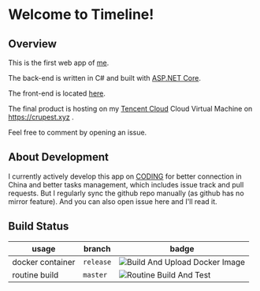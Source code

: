 # Welcome to Timeline!

## Overview

This is the first web app of [me](https://github.com/crupest).

The back-end is written in C# and built with [ASP.NET Core](https://github.com/dotnet/aspnetcore).

The front-end is located [here](https://github.com/crupest/Timeline-FrontEnd).

The final product is hosting on my [Tencent Cloud](https://cloud.tencent.com/) Cloud Virtual Machine on https://crupest.xyz .

Feel free to comment by opening an issue.

## About Development

I currently actively develop this app on [CODING](https://coding.net/) for better connection in China and better tasks management, which includes issue track and pull requests. But I regularly sync the github repo manually (as github has no mirror feature). And you can also open issue here and I'll read it.

## Build Status

| usage            | branch    | badge                                                                                        |
| ---------------- | --------- | -------------------------------------------------------------------------------------------- |
| docker container | `release` | ![Build And Upload Docker Image](https://github.com/crupest/Timeline/workflows/CD/badge.svg) |
| routine build    | `master`  | ![Routine Build And Test](https://github.com/crupest/Timeline/workflows/CI/badge.svg)        |
